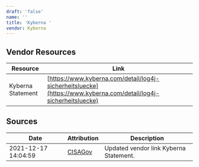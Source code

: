 ```yaml
---
draft: 'false'
name: ''
title: 'Kyberna '
vendor: Kyberna
---
```


## Vendor Resources
| Resource | Link |
| --- | --- |
| Kyberna Statement | [https://www.kyberna.com/detail/log4j-sicherheitsluecke](https://www.kyberna.com/detail/log4j-sicherheitsluecke) |



## Sources
| Date | Attribution | Description |
| --- | --- | --- |
| 2021-12-17 14:04:59 | [CISAGov](https://raw.githubusercontent.com/cisagov/log4j-affected-db/develop/README.md) | Updated vendor link Kyberna Statement.  |
